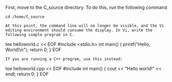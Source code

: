 First, move to the C_source directory. To do this, run the following command
```
cd /home/C_source
```

```
At this point, the command line will no longer be visible, and the Vi editing environment should consume the display. In Vi, write the following simple program in C.
```
tee helloworld.c << EOF
#include <stdio.h>
int main() {
   printf("Hello, World!\n");
   return 0;
}
EOF
```
If you are running a C++ program, use this instead:
```
tee helloworld.cpp << EOF
#include <iostream>
int main() {
   cout << "Hello world!" << endl;
   return 0;
}
EOF
```